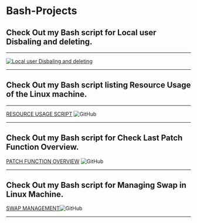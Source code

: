 # Bash-Projects


## Check Out my Bash script for Local user Disbaling and deleting.
---

[![Local user Disbaling and deleting](https://github.com/user-attachments/assets/84246faf-04fb-4c23-9f2d-41d75ce0e1d4)](User-Related/README.md)


---

## Check Out my Bash script listing Resource Usage of the Linux machine.

---

[RESOURCE USAGE SCRIPT](https://github.com/mtptisid/Bash-Projects/tree/master/RESOURCES) ![GitHub](https://img.shields.io/badge/github-%23121011.svg?style=flat&logo=github&logoColor=white)


---
## Check Out my Bash script for Check Last Patch Function Overview.

[PATCH FUNCTION OVERVIEW](https://github.com/mtptisid/Bash-Projects/tree/master/Patchings) ![GitHub](https://img.shields.io/badge/github-%23121011.svg?style=flat&logo=github&logoColor=white)

---
## Check Out my Bash script for Managing Swap in Linux Machine.

[SWAP MANAGEMENT](https://github.com/mtptisid/Bash-Projects/blob/master/SWAP/README.md)![GitHub](https://img.shields.io/badge/github-%23121011.svg?style=flat&logo=github&logoColor=white)


---
